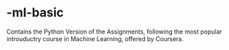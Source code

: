 # -ml-basic

Contains the Python Version of the Assignments, following the most popular introuductry course in Machine Learning, offered by Coursera.
